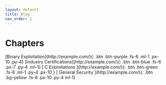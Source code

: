 ```yaml
---
layout: default
title: Blog
nav_order: 2
---
```


# Chapters

<div class="code-example" markdown="1">

<span>
[Binary Exploitation](http://example.com/){: .btn .btn-purple .fs-6 .ml-1 .px-10 .py-4}
</span>

<span>
[Industry Certifications](http://example.com/){: .btn .btn-blue .fs-6 .px-7 .py-4 .ml-1}
</span>

<span>
[ C Exploitations ](http://example.com/){: .btn .btn-green .fs-6 .ml-1 .py-4 .px-10 }
</span>

<span>
[    General Security             ](http://example.com/){: .btn .bg-yellow .fs-6 .px-10 .py-4 ml-1}
</span>

</div>


